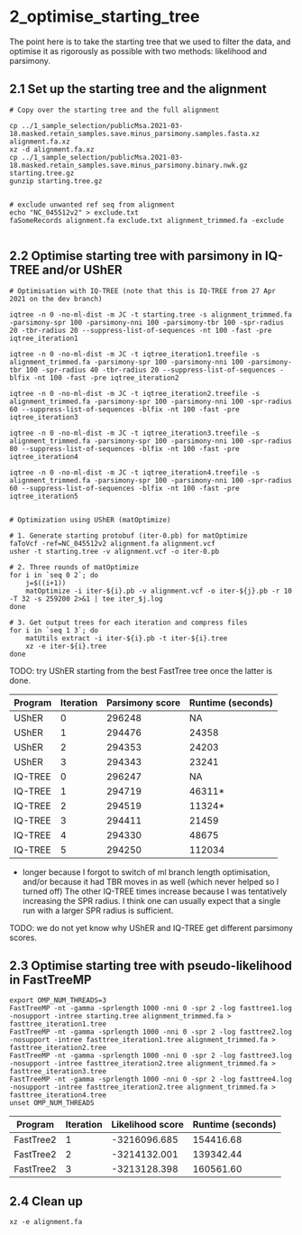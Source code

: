 # 2_optimise_starting_tree

The point here is to take the starting tree that we used to filter the data, and optimise it as rigorously as possible with two methods: likelihood and parsimony.


## 2.1 Set up the starting tree and the alignment

```
# Copy over the starting tree and the full alignment

cp ../1_sample_selection/publicMsa.2021-03-18.masked.retain_samples.save.minus_parsimony.samples.fasta.xz alignment.fa.xz
xz -d alignment.fa.xz
cp ../1_sample_selection/publicMsa.2021-03-18.masked.retain_samples.save.minus_parsimony.binary.nwk.gz starting.tree.gz
gunzip starting.tree.gz


# exclude unwanted ref seq from alignment
echo "NC_045512v2" > exclude.txt
faSomeRecords alignment.fa exclude.txt alignment_trimmed.fa -exclude


```


## 2.2 Optimise starting tree with parsimony in IQ-TREE and/or UShER

```
# Optimisation with IQ-TREE (note that this is IQ-TREE from 27 Apr 2021 on the dev branch)

iqtree -n 0 -no-ml-dist -m JC -t starting.tree -s alignment_trimmed.fa -parsimony-spr 100 -parsimony-nni 100 -parsimony-tbr 100 -spr-radius 20 -tbr-radius 20 --suppress-list-of-sequences -nt 100 -fast -pre iqtree_iteration1

iqtree -n 0 -no-ml-dist -m JC -t iqtree_iteration1.treefile -s alignment_trimmed.fa -parsimony-spr 100 -parsimony-nni 100 -parsimony-tbr 100 -spr-radius 40 -tbr-radius 20 --suppress-list-of-sequences -blfix -nt 100 -fast -pre iqtree_iteration2

iqtree -n 0 -no-ml-dist -m JC -t iqtree_iteration2.treefile -s alignment_trimmed.fa -parsimony-spr 100 -parsimony-nni 100 -spr-radius 60 --suppress-list-of-sequences -blfix -nt 100 -fast -pre iqtree_iteration3

iqtree -n 0 -no-ml-dist -m JC -t iqtree_iteration3.treefile -s alignment_trimmed.fa -parsimony-spr 100 -parsimony-nni 100 -spr-radius 80 --suppress-list-of-sequences -blfix -nt 100 -fast -pre iqtree_iteration4

iqtree -n 0 -no-ml-dist -m JC -t iqtree_iteration4.treefile -s alignment_trimmed.fa -parsimony-spr 100 -parsimony-nni 100 -spr-radius 60 --suppress-list-of-sequences -blfix -nt 100 -fast -pre iqtree_iteration5


# Optimization using UShER (matOptimize)

# 1. Generate starting protobuf (iter-0.pb) for matOptimize
faToVcf -ref=NC_045512v2 alignment.fa alignment.vcf
usher -t starting.tree -v alignment.vcf -o iter-0.pb

# 2. Three rounds of matOptimize
for i in `seq 0 2`; do
    j=$((i+1))
    matOptimize -i iter-${i}.pb -v alignment.vcf -o iter-${j}.pb -r 10 -T 32 -s 259200 2>&1 | tee iter_$j.log 
done 

# 3. Get output trees for each iteration and compress files
for i in `seq 1 3`; do
    matUtils extract -i iter-${i}.pb -t iter-${i}.tree 
    xz -e iter-${i}.tree 
done 

```



TODO: try UShER starting from the best FastTree tree once the latter is done.


| Program   | Iteration | Parsimony score | Runtime (seconds) |
|-----------|-----------|-----------------|-------------------|
| UShER     | 0         | 296248          | NA                |
| UShER     | 1         | 294476          | 24358             |
| UShER     | 2         | 294353          | 24203             |
| UShER     | 3         | 294343          | 23241             |
| IQ-TREE   | 0         | 296247          | NA                |
| IQ-TREE   | 1         | 294719          | 46311*            |
| IQ-TREE   | 2         | 294519          | 11324*            |
| IQ-TREE   | 3         | 294411          | 21459             |
| IQ-TREE   | 4         | 294330          | 48675             |
| IQ-TREE   | 5         | 294250          | 112034            |

* longer because I forgot to switch of ml branch length optimisation, and/or because it had TBR moves in as well (which never helped so I turned off)
The other IQ-TREE times increase because I was tentatively increasing the SPR radius. I think one can usually expect that a single run with a larger SPR radius is sufficient.

TODO: we do not yet know why UShER and IQ-TREE get different parsimony scores.

## 2.3 Optimise starting tree with pseudo-likelihood in FastTreeMP

```
export OMP_NUM_THREADS=3
FastTreeMP -nt -gamma -sprlength 1000 -nni 0 -spr 2 -log fasttree1.log -nosupport -intree starting.tree alignment_trimmed.fa > fasttree_iteration1.tree
FastTreeMP -nt -gamma -sprlength 1000 -nni 0 -spr 2 -log fasttree2.log -nosupport -intree fasttree_iteration1.tree alignment_trimmed.fa > fasttree_iteration2.tree
FastTreeMP -nt -gamma -sprlength 1000 -nni 0 -spr 2 -log fasttree3.log -nosupport -intree fasttree_iteration2.tree alignment_trimmed.fa > fasttree_iteration3.tree
FastTreeMP -nt -gamma -sprlength 1000 -nni 0 -spr 2 -log fasttree4.log -nosupport -intree fasttree_iteration2.tree alignment_trimmed.fa > fasttree_iteration4.tree
unset OMP_NUM_THREADS
```

| Program   | Iteration | Likelihood score| Runtime (seconds) |
|-----------|-----------|-----------------|-------------------|
| FastTree2 | 1         | -3216096.685    | 154416.68         |
| FastTree2 | 2         | -3214132.001    | 139342.44         |
| FastTree2 | 3         | -3213128.398    | 160561.60         |



## 2.4 Clean up

```
xz -e alignment.fa
```
